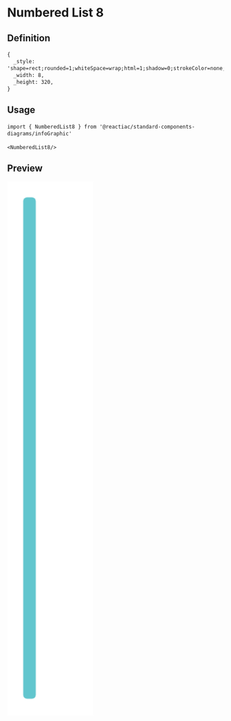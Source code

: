 # Numbered List 8

## Definition

```
{
  _style: 'shape=rect;rounded=1;whiteSpace=wrap;html=1;shadow=0;strokeColor=none;fillColor=#61C6CE;arcSize=30;fontSize=14;spacingLeft=42;fontStyle=1;fontColor=#FFFFFF;align=left;',
  _width: 8,
  _height: 320,
}
```

## Usage

```
import { NumberedList8 } from '@reactiac/standard-components-diagrams/infoGraphic'

<NumberedList8/>
```

## Preview

<img src="./numbered-list-8.png" width="200"/>
